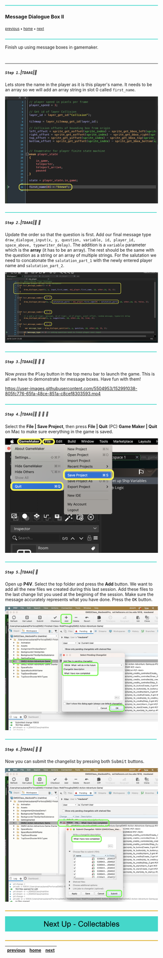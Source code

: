 ![](../images/line3.png)

### Message Dialogue Box II

<sub>[previous](../) • [home](..//README.md#user-content-gms2-action-adventure-game) • [next](../)</sub>

![](../images/line3.png)

Finish up using message boxes in gamemaker.

<br>

---

##### `Step 1.`\|`TDAAG`|:small_blue_diamond:

Lets store the name in the player as it is this player's name.  It needs to be an array so we will add an array string in slot 0 called `first_name`.

![add variable array to player](images/addVarToPlayer.png)

![](../images/line2.png)

##### `Step 2.`\|`TDAAG`|:small_blue_diamond: :small_blue_diamond: 

Update the order so that the question is first.  Add our final message type `draw_dialogue_input(x, y, question, variable, id, player_id, space_above, typewriter_delay)`. The addition is a `variable` parameter which is the **array** (it has to be an array).  The rest should be the same with the question as a string or an array of multiple strings. For the salutation we need to concatonate the `salutation_part_1` with the newly entered player name and `salutation_part_2`.

![update order and ask question and adjust salutation](images/questionLogic.png)

![](../images/line2.png)

##### `Step 3.`\|`TDAAG`|:small_blue_diamond: :small_blue_diamond: :small_blue_diamond:

Now *press* the <kbd>Play</kbd> button in the top menu bar to launch the game. This is all we have to demonstrate for message boxes. Have fun with them!

https://user-images.githubusercontent.com/5504953/152991038-805fc776-65fa-48ce-851a-c8cef8303593.mp4

![](../images/line2.png)

##### `Step 4.`\|`TDAAG`|:small_blue_diamond: :small_blue_diamond: :small_blue_diamond: :small_blue_diamond:

Select the **File | Save Project**, then press **File | Quit** (PC) **Game Maker | Quit** on Mac to make sure everything in the game is saved.

![save then quit gamemaker](images/saveQuit.png)

![](../images/line2.png)

##### `Step 5.`\|`TDAAG`| :small_orange_diamond:

Open up **P4V**.  Select the top folder and press the **Add** button.  We want to add all the new files we created during this last session.  Add these files to the last change list you used at the begining of the session. Make sure the message accurately represents what you have done. Press the <kbd>OK</kbd> button.

![add new and changed files to p4v](images/add.png)

![](../images/line2.png)

##### `Step 6.`\|`TDAAG`| :small_orange_diamond: :small_blue_diamond:

Now you can submit the changelist by pressing both <kbd>Submit</kbd> buttons.

![submit changelist to p4v](images/submit.png)

![](../images/line.png)

<!-- <img src="https://via.placeholder.com/1000x100/45D7CA/000000/?text=Next Up - Collectables"> -->

![next web page of walkthrough](images/banner.png)

![](../images/line.png)

| [previous](../)| [home](..//README.md#user-content-gms2-action-adventure-game) | [next](../)|
|---|---|---|
